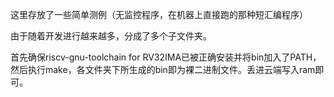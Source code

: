 这里存放了一些简单测例（无监控程序，在机器上直接跑的那种短汇编程序）

由于随着开发进行越来越多，分成了多个子文件夹。

首先确保riscv-gnu-toolchain for RV32IMA已被正确安装并将bin加入了PATH，然后执行make，各文件夹下所生成的bin即为裸二进制文件。丢进云端写入ram即可。

